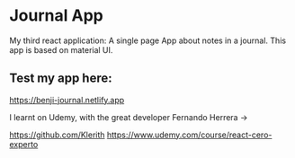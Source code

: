 # Journal App
My third react application: A single page App about notes in a journal. This app is based on material UI.

## Test my app here:
https://benji-journal.netlify.app

I learnt on Udemy, with the great developer Fernando Herrera ->

https://github.com/Klerith
https://www.udemy.com/course/react-cero-experto
